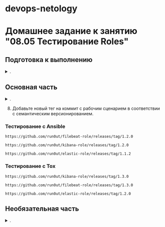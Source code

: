 devops-netology
===============

# Домашнее задание к занятию "08.05 Тестирование Roles"

</details>  

## Подготовка к выполнению


<details><summary>.</summary>

1. Установите molecule: `pip3 install "molecule==3.4.0"`
    
    И чтобы работать с докером, модуль для этого тоже нужно установить:
    ```
    pip install --user "molecule[docker]"
    ```
2. Соберите локальный образ на основе [Dockerfile](./Dockerfile)

    Для этого потребуется регистрация аккаунта. У меня возникла проблема с его активацией (не приходило сообщение на почту) и я нашел такой способ, как получить образ:
    - [Тут](https://catalog.redhat.com/software/containers/search) найти [образ podman](https://catalog.redhat.com/software/containers/ubi8/podman/6113ec146e1e42ca4d6decca?q=podman&p=1). 
    Из него взять [докерфайл](https://catalog.redhat.com/software/containers/ubi8/podman/6113ec146e1e42ca4d6decca?q=podman&p=1&container-tabs=dockerfile) и заменить образ в основе на [этот](https://hub.docker.com/r/redhat/ubi8).
    Должно получиться так:
        ```Dockerfile
        # FROM registry.stage.redhat.io/ubi8/ubi:8.5
        FROM redhat/ubi8:8.5
        ...
    - Скачать два конфига и положить рядом
        `podman-containers.conf`
        ```ini
        [containers]
        volumes = [
                "/proc:/proc",
        ]
        ```
        `containers.conf`
        ```ini
        [containers]
        netns="host"
        userns="host"
        ipcns="host"
        utsns="host"
        cgroupns="host"
        cgroups="disabled"
        log_driver = "k8s-file"
        [engine]
        cgroup_manager = "cgroupfs"
        events_logger="file"
        runt
        ```
        Полный листинг докерфайла
        ```Dockerfile
        # FROM registry.stage.redhat.io/ubi8/ubi:8.5
        FROM redhat/ubi8:8.5
        LABEL maintainer="Red Hat, Inc."

        LABEL com.redhat.component="podman-container"
        LABEL com.redhat.license_terms="https://www.redhat.com/en/about/red-hat-end-user-license-agreements#UBI"
        LABEL name="rhel8/podman"
        LABEL version="8.5"

        LABEL License="ASL 2.0"

        #labels for container catalog
        LABEL summary="Manage Pods, Containers and Container Images"
        LABEL description="podman (Pod Manager) is a fully featured container engine that is a simple daemonless tool. podman provides a Docker-CLI comparable command line that eases the transition from other container engines and allows the management of pods, containers and images.  Simply put: alias docker=podman.  Most podman commands can be run as a regular user, without requiring additional privileges. podman uses Buildah(1) internally to create container images. Both tools share image (not container) storage, hence each can use or manipulate images (but not containers) created by the other."
        LABEL io.k8s.display-name="Podman"
        LABEL io.openshift.expose-services=""

        # Don't include container-selinux and remove
        # directories used by yum that are just taking
        # up space.
        RUN dnf -y module enable container-tools:rhel8; dnf -y update; rpm --restore --quiet shadow-utils; \
        dnf -y install crun podman fuse-overlayfs /etc/containers/storage.conf --exclude container-selinux; \
        rm -rf /var/cache /var/log/dnf* /var/log/yum.*

        RUN useradd podman; \
        echo podman:10000:5000 > /etc/subuid; \
        echo podman:10000:5000 > /etc/subgid;

        VOLUME /var/lib/containers
        RUN mkdir -p /home/podman/.local/share/containers
        RUN chown podman:podman -R /home/podman
        VOLUME /home/podman/.local/share/containers

        # https://raw.githubusercontent.com/containers/libpod/master/contrib/podmanimage/stable/containers.conf
        ADD containers.conf /etc/containers/containers.conf
        # https://raw.githubusercontent.com/containers/libpod/master/contrib/podmanimage/stable/podman-containers.conf
        ADD podman-containers.conf /home/podman/.config/containers/containers.conf

        # chmod containers.conf and adjust storage.conf to enable Fuse storage.
        RUN chmod 644 /etc/containers/containers.conf; sed -i -e 's|^#mount_program|mount_program|g' -e '/additionalimage.*/a "/var/lib/shared",' -e 's|^mountopt[[:space:]]*=.*$|mountopt = "nodev,fsync=0"|g' /etc/containers/storage.conf
        RUN mkdir -p /var/lib/shared/overlay-images /var/lib/shared/overlay-layers /var/lib/shared/vfs-images /var/lib/shared/vfs-layers; touch /var/lib/shared/overlay-images/images.lock; touch /var/lib/shared/overlay-layers/layers.lock; touch /var/lib/shared/vfs-images/images.lock; touch /var/lib/shared/vfs-layers/layers.lock

        ENV _CONTAINERS_USERNS_CONFIGURED=""
        ```
    - Сбилдить
        ```bash
        docker build -t netology85-podman .
        ```
    - Поправить докерфайл из примера: вместо образа из реестра RHEL указать netology85-podman:
        ```Dockerfile
        # FROM registry.redhat.io/rhel8/podman:latest
        FROM netology85-podman:latest
        ENV MOLECULE_NO_LOG false

        RUN yum reinstall glibc-common -y
        RUN yum update -y && yum install tar gcc make python3-pip zlib-devel openssl-devel yum-utils libffi-devel -y

        ADD https://www.python.org/ftp/python/3.6.13/Python-3.6.13.tgz Python-3.6.13.tgz
        RUN tar xf Python-3.6.13.tgz && cd Python-3.6.13/ && ./configure && make && make altinstall
        ADD https://www.python.org/ftp/python/3.7.10/Python-3.7.10.tgz Python-3.7.10.tgz
        RUN tar xf Python-3.7.10.tgz && cd Python-3.7.10/ && ./configure && make && make altinstall
        ADD https://www.python.org/ftp/python/3.8.8/Python-3.8.8.tgz Python-3.8.8.tgz
        RUN tar xf Python-3.8.8.tgz && cd Python-3.8.8/ && ./configure && make && make altinstall
        ADD https://www.python.org/ftp/python/3.9.2/Python-3.9.2.tgz Python-3.9.2.tgz
        RUN tar xf Python-3.9.2.tgz && cd Python-3.9.2/ && ./configure && make && make altinstall
        RUN python3 -m pip install --upgrade pip && pip3 install tox selinux
        RUN rm -rf Python-*
        ```
    - Сбилдить образ для теста Tox
        ```bash
        docker build -t netology85-tox:latest .
        ```

</details>  

## Основная часть


<details><summary>.</summary>


Наша основная цель - настроить тестирование наших ролей. Задача: сделать сценарии тестирования для kibana, logstash. Ожидаемый результат: все сценарии успешно проходят тестирование ролей.

### Molecule

1. Запустите  `molecule test` внутри корневой директории elasticsearch-role, посмотрите на вывод команды.

    <details><summary>log</summary>

    ```log
    INFO     default scenario test matrix: dependency, lint, cleanup, destroy, syntax, create, prepare, converge, idempotence, side_effect, verify, cleanup, destroy
    INFO     Performing prerun...
    INFO     Guessed /home/sergey/git/devops-netology/03-mnt-homeworks/08-ansible-05-testing/mnt-homeworks-ansible as project root directory
    WARNING  Computed fully qualified role name of elasticsearch_role does not follow current galaxy requirements.
    Please edit meta/main.yml and assure we can correctly determine full role name:

    galaxy_info:
    role_name: my_name  # if absent directory name hosting role is used instead
    namespace: my_galaxy_namespace  # if absent, author is used instead

    Namespace: https://galaxy.ansible.com/docs/contributing/namespaces.html#galaxy-namespace-limitations
    Role: https://galaxy.ansible.com/docs/contributing/creating_role.html#role-names

    As an alternative, you can add 'role-name' to either skip_list or warn_list.

    INFO     Using /home/sergey/.cache/ansible-lint/8c7170/roles/elasticsearch_role symlink to current repository in order to enable Ansible to find the role using its expected full name.
    INFO     Added ANSIBLE_ROLES_PATH=~/.ansible/roles:/usr/share/ansible/roles:/etc/ansible/roles:/home/sergey/.cache/ansible-lint/8c7170/roles
    INFO     Running default > dependency
    WARNING  Skipping, missing the requirements file.
    WARNING  Skipping, missing the requirements file.
    INFO     Running default > lint
    INFO     Lint is disabled.
    INFO     Running default > cleanup
    WARNING  Skipping, cleanup playbook not configured.
    INFO     Running default > destroy
    INFO     Sanity checks: 'docker'
    [DEPRECATION WARNING]: Ansible will require Python 3.8 or newer on the
    controller starting with Ansible 2.12. Current version: 3.7.3 (default, Jan 22
    2021, 20:04:44) [GCC 8.3.0]. This feature will be removed from ansible-core in
    version 2.12. Deprecation warnings can be disabled by setting
    deprecation_warnings=False in ansible.cfg.

    PLAY [Destroy] *****************************************************************

    TASK [Destroy molecule instance(s)] ********************************************
    changed: [localhost] => (item=centos7)
    changed: [localhost] => (item=ubuntu)

    TASK [Wait for instance(s) deletion to complete] *******************************
    FAILED - RETRYING: Wait for instance(s) deletion to complete (300 retries left).
    ok: [localhost] => (item=centos7)
    ok: [localhost] => (item=ubuntu)

    TASK [Delete docker networks(s)] ***********************************************

    PLAY RECAP *********************************************************************
    localhost                  : ok=2    changed=1    unreachable=0    failed=0    skipped=1    rescued=0    ignored=0

    INFO     Running default > syntax
    [DEPRECATION WARNING]: Ansible will require Python 3.8 or newer on the
    controller starting with Ansible 2.12. Current version: 3.7.3 (default, Jan 22
    2021, 20:04:44) [GCC 8.3.0]. This feature will be removed from ansible-core in
    version 2.12. Deprecation warnings can be disabled by setting
    deprecation_warnings=False in ansible.cfg.

    playbook: /home/sergey/git/devops-netology/03-mnt-homeworks/08-ansible-05-testing/mnt-homeworks-ansible/molecule/default/converge.yml
    INFO     Running default > create
    [DEPRECATION WARNING]: Ansible will require Python 3.8 or newer on the
    controller starting with Ansible 2.12. Current version: 3.7.3 (default, Jan 22
    2021, 20:04:44) [GCC 8.3.0]. This feature will be removed from ansible-core in
    version 2.12. Deprecation warnings can be disabled by setting
    deprecation_warnings=False in ansible.cfg.

    PLAY [Create] ******************************************************************

    TASK [Log into a Docker registry] **********************************************
    skipping: [localhost] => (item=None)
    skipping: [localhost] => (item=None)
    skipping: [localhost]

    TASK [Check presence of custom Dockerfiles] ************************************
    ok: [localhost] => (item={'image': 'docker.io/pycontribs/centos:7', 'name': 'centos7', 'pre_build_image': True})
    ok: [localhost] => (item={'image': 'docker.io/pycontribs/ubuntu:latest', 'name': 'ubuntu', 'pre_build_image': True})

    TASK [Create Dockerfiles from image names] *************************************
    skipping: [localhost] => (item={'image': 'docker.io/pycontribs/centos:7', 'name': 'centos7', 'pre_build_image': True})
    skipping: [localhost] => (item={'image': 'docker.io/pycontribs/ubuntu:latest', 'name': 'ubuntu', 'pre_build_image': True})

    TASK [Discover local Docker images] ********************************************
    ok: [localhost] => (item={'changed': False, 'skipped': True, 'skip_reason': 'Conditional result was False', 'item': {'image': 'docker.io/pycontribs/centos:7', 'name': 'centos7', 'pre_build_image': True}, 'ansible_loop_var': 'item', 'i': 0, 'ansible_index_var': 'i'})
    ok: [localhost] => (item={'changed': False, 'skipped': True, 'skip_reason': 'Conditional result was False', 'item': {'image': 'docker.io/pycontribs/ubuntu:latest', 'name': 'ubuntu', 'pre_build_image': True}, 'ansible_loop_var': 'item', 'i': 1, 'ansible_index_var': 'i'})

    TASK [Build an Ansible compatible image (new)] *********************************
    skipping: [localhost] => (item=molecule_local/docker.io/pycontribs/centos:7)
    skipping: [localhost] => (item=molecule_local/docker.io/pycontribs/ubuntu:latest)

    TASK [Create docker network(s)] ************************************************

    TASK [Determine the CMD directives] ********************************************
    ok: [localhost] => (item={'image': 'docker.io/pycontribs/centos:7', 'name': 'centos7', 'pre_build_image': True})
    ok: [localhost] => (item={'image': 'docker.io/pycontribs/ubuntu:latest', 'name': 'ubuntu', 'pre_build_image': True})

    TASK [Create molecule instance(s)] *********************************************
    changed: [localhost] => (item=centos7)
    changed: [localhost] => (item=ubuntu)

    TASK [Wait for instance(s) creation to complete] *******************************
    FAILED - RETRYING: Wait for instance(s) creation to complete (300 retries left).
    FAILED - RETRYING: Wait for instance(s) creation to complete (299 retries left).
    changed: [localhost] => (item={'started': 1, 'finished': 0, 'ansible_job_id': '884224319527.97176', 'results_file': '/home/sergey/.ansible_async/884224319527.97176', 'changed': True, 'failed': False, 'item': {'image': 'docker.io/pycontribs/centos:7', 'name': 'centos7', 'pre_build_image': True}, 'ansible_loop_var': 'item'})
    changed: [localhost] => (item={'started': 1, 'finished': 0, 'ansible_job_id': '321590610309.97204', 'results_file': '/home/sergey/.ansible_async/321590610309.97204', 'changed': True, 'failed': False, 'item': {'image': 'docker.io/pycontribs/ubuntu:latest', 'name': 'ubuntu', 'pre_build_image': True}, 'ansible_loop_var': 'item'})

    PLAY RECAP *********************************************************************
    localhost                  : ok=5    changed=2    unreachable=0    failed=0    skipped=4    rescued=0    ignored=0

    INFO     Running default > prepare
    WARNING  Skipping, prepare playbook not configured.
    INFO     Running default > converge
    [DEPRECATION WARNING]: Ansible will require Python 3.8 or newer on the
    controller starting with Ansible 2.12. Current version: 3.7.3 (default, Jan 22
    2021, 20:04:44) [GCC 8.3.0]. This feature will be removed from ansible-core in
    version 2.12. Deprecation warnings can be disabled by setting
    deprecation_warnings=False in ansible.cfg.

    PLAY [Converge] ****************************************************************

    TASK [Gathering Facts] *********************************************************
    ok: [ubuntu]
    ok: [centos7]

    TASK [Include mnt-homeworks-ansible] *******************************************

    TASK [mnt-homeworks-ansible : Fail if unsupported system detected] *************
    skipping: [centos7]
    skipping: [ubuntu]

    TASK [mnt-homeworks-ansible : Check files directory exists] ********************
    ok: [centos7 -> localhost]

    TASK [mnt-homeworks-ansible : include_tasks] ***********************************
    included: /home/sergey/git/devops-netology/03-mnt-homeworks/08-ansible-05-testing/mnt-homeworks-ansible/tasks/download_yum.yml for centos7
    included: /home/sergey/git/devops-netology/03-mnt-homeworks/08-ansible-05-testing/mnt-homeworks-ansible/tasks/download_apt.yml for ubuntu

    TASK [mnt-homeworks-ansible : Download Elasticsearch's rpm] ********************
    ok: [centos7 -> localhost]

    TASK [mnt-homeworks-ansible : Copy Elasticsearch to managed node] **************
    changed: [centos7]

    TASK [mnt-homeworks-ansible : Download Elasticsearch's deb] ********************
    ok: [ubuntu -> localhost]

    TASK [mnt-homeworks-ansible : Copy Elasticsearch to manage host] ***************
    changed: [ubuntu]

    TASK [mnt-homeworks-ansible : include_tasks] ***********************************
    included: /home/sergey/git/devops-netology/03-mnt-homeworks/08-ansible-05-testing/mnt-homeworks-ansible/tasks/install_yum.yml for centos7
    included: /home/sergey/git/devops-netology/03-mnt-homeworks/08-ansible-05-testing/mnt-homeworks-ansible/tasks/install_apt.yml for ubuntu

    TASK [mnt-homeworks-ansible : Install Elasticsearch] ***************************
    changed: [centos7]

    TASK [mnt-homeworks-ansible : Install Elasticsearch] ***************************
    changed: [ubuntu]

    TASK [mnt-homeworks-ansible : Configure Elasticsearch] *************************
    changed: [ubuntu]
    changed: [centos7]

    RUNNING HANDLER [mnt-homeworks-ansible : restart Elasticsearch] ****************
    skipping: [centos7]
    skipping: [ubuntu]

    PLAY RECAP *********************************************************************
    centos7                    : ok=8    changed=3    unreachable=0    failed=0    skipped=2    rescued=0    ignored=0
    ubuntu                     : ok=7    changed=3    unreachable=0    failed=0    skipped=2    rescued=0    ignored=0

    INFO     Running default > idempotence
    [DEPRECATION WARNING]: Ansible will require Python 3.8 or newer on the
    controller starting with Ansible 2.12. Current version: 3.7.3 (default, Jan 22
    2021, 20:04:44) [GCC 8.3.0]. This feature will be removed from ansible-core in
    version 2.12. Deprecation warnings can be disabled by setting
    deprecation_warnings=False in ansible.cfg.

    PLAY [Converge] ****************************************************************

    TASK [Gathering Facts] *********************************************************
    ok: [ubuntu]
    ok: [centos7]

    TASK [Include mnt-homeworks-ansible] *******************************************

    TASK [mnt-homeworks-ansible : Fail if unsupported system detected] *************
    skipping: [centos7]
    skipping: [ubuntu]

    TASK [mnt-homeworks-ansible : Check files directory exists] ********************
    ok: [centos7 -> localhost]

    TASK [mnt-homeworks-ansible : include_tasks] ***********************************
    included: /home/sergey/git/devops-netology/03-mnt-homeworks/08-ansible-05-testing/mnt-homeworks-ansible/tasks/download_yum.yml for centos7
    included: /home/sergey/git/devops-netology/03-mnt-homeworks/08-ansible-05-testing/mnt-homeworks-ansible/tasks/download_apt.yml for ubuntu

    TASK [mnt-homeworks-ansible : Download Elasticsearch's rpm] ********************
    ok: [centos7 -> localhost]

    TASK [mnt-homeworks-ansible : Copy Elasticsearch to managed node] **************
    ok: [centos7]

    TASK [mnt-homeworks-ansible : Download Elasticsearch's deb] ********************
    ok: [ubuntu -> localhost]

    TASK [mnt-homeworks-ansible : Copy Elasticsearch to manage host] ***************
    ok: [ubuntu]

    TASK [mnt-homeworks-ansible : include_tasks] ***********************************
    included: /home/sergey/git/devops-netology/03-mnt-homeworks/08-ansible-05-testing/mnt-homeworks-ansible/tasks/install_yum.yml for centos7
    included: /home/sergey/git/devops-netology/03-mnt-homeworks/08-ansible-05-testing/mnt-homeworks-ansible/tasks/install_apt.yml for ubuntu

    TASK [mnt-homeworks-ansible : Install Elasticsearch] ***************************
    ok: [centos7]

    TASK [mnt-homeworks-ansible : Install Elasticsearch] ***************************
    ok: [ubuntu]

    TASK [mnt-homeworks-ansible : Configure Elasticsearch] *************************
    ok: [ubuntu]
    ok: [centos7]

    PLAY RECAP *********************************************************************
    centos7                    : ok=8    changed=0    unreachable=0    failed=0    skipped=1    rescued=0    ignored=0
    ubuntu                     : ok=7    changed=0    unreachable=0    failed=0    skipped=1    rescued=0    ignored=0

    INFO     Idempotence completed successfully.
    INFO     Running default > side_effect
    WARNING  Skipping, side effect playbook not configured.
    INFO     Running default > verify
    INFO     Running Ansible Verifier
    [DEPRECATION WARNING]: Ansible will require Python 3.8 or newer on the
    controller starting with Ansible 2.12. Current version: 3.7.3 (default, Jan 22
    2021, 20:04:44) [GCC 8.3.0]. This feature will be removed from ansible-core in
    version 2.12. Deprecation warnings can be disabled by setting
    deprecation_warnings=False in ansible.cfg.

    PLAY [Verify] ******************************************************************

    TASK [Example assertion] *******************************************************
    ok: [centos7] => {
        "changed": false,
        "msg": "All assertions passed"
    }
    ok: [ubuntu] => {
        "changed": false,
        "msg": "All assertions passed"
    }

    PLAY RECAP *********************************************************************
    centos7                    : ok=1    changed=0    unreachable=0    failed=0    skipped=0    rescued=0    ignored=0
    ubuntu                     : ok=1    changed=0    unreachable=0    failed=0    skipped=0    rescued=0    ignored=0

    INFO     Verifier completed successfully.
    INFO     Running default > cleanup
    WARNING  Skipping, cleanup playbook not configured.
    INFO     Running default > destroy
    [DEPRECATION WARNING]: Ansible will require Python 3.8 or newer on the
    controller starting with Ansible 2.12. Current version: 3.7.3 (default, Jan 22
    2021, 20:04:44) [GCC 8.3.0]. This feature will be removed from ansible-core in
    version 2.12. Deprecation warnings can be disabled by setting
    deprecation_warnings=False in ansible.cfg.

    PLAY [Destroy] *****************************************************************

    TASK [Destroy molecule instance(s)] ********************************************
    changed: [localhost] => (item=centos7)
    changed: [localhost] => (item=ubuntu)

    TASK [Wait for instance(s) deletion to complete] *******************************
    FAILED - RETRYING: Wait for instance(s) deletion to complete (300 retries left).
    changed: [localhost] => (item=centos7)
    changed: [localhost] => (item=ubuntu)

    TASK [Delete docker networks(s)] ***********************************************

    PLAY RECAP *********************************************************************
    localhost                  : ok=2    changed=2    unreachable=0    failed=0    skipped=1    rescued=0    ignored=0

    INFO     Pruning extra files from scenario ephemeral directory
    ```

    </details>
    
2. Перейдите в каталог с ролью kibana-role и создайте сценарий тестирования по умолчаню при помощи `molecule init scenario --driver-name docker`.
    ```bash
    $ molecule init scenario --driver-name docker
    INFO     Initializing new scenario default...
    INFO     Initialized scenario in /home/sergey/git/devops-netology/03-mnt-homeworks/08-ansible-05-testing/kibana-role/molecule/default successfully.
    ```
3. Добавьте несколько разных дистрибутивов (centos:8, ubuntu:latest) для инстансов и протестируйте роль, исправьте найденные ошибки, если они есть.


    ```yml
    ...
    platforms:
    - name: centos8
        image: docker.io/pycontribs/centos:8
        pre_build_image: true
    - name: ubuntu
        image: docker.io/pycontribs/ubuntu:latest
        pre_build_image: true
    - name: centos7
        image: docker.io/pycontribs/centos:7
        pre_build_image: true
    ...
    ```

    <details><summary>log</summary>

    ```log
    INFO     default scenario test matrix: dependency, lint, cleanup, destroy, syntax, create, prepare, converge, idempotence, side_effect, verify, cleanup, destroy
    INFO     Performing prerun...
    INFO     Guessed /home/sergey/git/devops-netology/03-mnt-homeworks/08-ansible-05-testing/kibana-role as project root directory
    WARNING  Computed fully qualified role name of kibana-role does not follow current galaxy requirements.
    Please edit meta/main.yml and assure we can correctly determine full role name:

    galaxy_info:
    role_name: my_name  # if absent directory name hosting role is used instead
    namespace: my_galaxy_namespace  # if absent, author is used instead

    Namespace: https://galaxy.ansible.com/docs/contributing/namespaces.html#galaxy-namespace-limitations
    Role: https://galaxy.ansible.com/docs/contributing/creating_role.html#role-names

    As an alternative, you can add 'role-name' to either skip_list or warn_list.

    INFO     Using /home/sergey/.cache/ansible-lint/35620e/roles/kibana-role symlink to current repository in order to enable Ansible to find the role using its expected full name.
    INFO     Added ANSIBLE_ROLES_PATH=/home/sergey/.ansible/roles:/usr/share/ansible/roles:/etc/ansible/roles:/home/sergey/.cache/ansible-lint/35620e/roles:/home/sergey/.cache/ansible-lint/35620e/roles
    INFO     Running default > dependency
    WARNING  Skipping, missing the requirements file.
    WARNING  Skipping, missing the requirements file.
    INFO     Running default > lint
    INFO     Lint is disabled.
    INFO     Running default > cleanup
    WARNING  Skipping, cleanup playbook not configured.
    INFO     Running default > destroy
    WARNING  Skipping, '--destroy=never' requested.
    INFO     Running default > syntax
    INFO     Sanity checks: 'docker'
    [DEPRECATION WARNING]: Ansible will require Python 3.8 or newer on the
    controller starting with Ansible 2.12. Current version: 3.7.3 (default, Jan 22
    2021, 20:04:44) [GCC 8.3.0]. This feature will be removed from ansible-core in
    version 2.12. Deprecation warnings can be disabled by setting
    deprecation_warnings=False in ansible.cfg.

    playbook: /home/sergey/git/devops-netology/03-mnt-homeworks/08-ansible-05-testing/kibana-role/molecule/default/converge.yml
    INFO     Running default > create
    [DEPRECATION WARNING]: Ansible will require Python 3.8 or newer on the
    controller starting with Ansible 2.12. Current version: 3.7.3 (default, Jan 22
    2021, 20:04:44) [GCC 8.3.0]. This feature will be removed from ansible-core in
    version 2.12. Deprecation warnings can be disabled by setting
    deprecation_warnings=False in ansible.cfg.

    PLAY [Create] ******************************************************************

    TASK [Log into a Docker registry] **********************************************
    skipping: [localhost] => (item=None)
    skipping: [localhost] => (item=None)
    skipping: [localhost] => (item=None)
    skipping: [localhost]

    TASK [Check presence of custom Dockerfiles] ************************************
    ok: [localhost] => (item={'image': 'docker.io/pycontribs/centos:8', 'name': 'centos8', 'pre_build_image': True})
    ok: [localhost] => (item={'image': 'docker.io/pycontribs/ubuntu:latest', 'name': 'ubuntu', 'pre_build_image': True})
    ok: [localhost] => (item={'image': 'docker.io/pycontribs/centos:7', 'name': 'centos7', 'pre_build_image': True})

    TASK [Create Dockerfiles from image names] *************************************
    skipping: [localhost] => (item={'image': 'docker.io/pycontribs/centos:8', 'name': 'centos8', 'pre_build_image': True})
    skipping: [localhost] => (item={'image': 'docker.io/pycontribs/ubuntu:latest', 'name': 'ubuntu', 'pre_build_image': True})
    skipping: [localhost] => (item={'image': 'docker.io/pycontribs/centos:7', 'name': 'centos7', 'pre_build_image': True})

    TASK [Discover local Docker images] ********************************************
    ok: [localhost] => (item={'changed': False, 'skipped': True, 'skip_reason': 'Conditional result was False', 'item': {'image': 'docker.io/pycontribs/centos:8', 'name': 'centos8', 'pre_build_image': True}, 'ansible_loop_var': 'item', 'i': 0, 'ansible_index_var': 'i'})
    ok: [localhost] => (item={'changed': False, 'skipped': True, 'skip_reason': 'Conditional result was False', 'item': {'image': 'docker.io/pycontribs/ubuntu:latest', 'name': 'ubuntu', 'pre_build_image': True}, 'ansible_loop_var': 'item', 'i': 1, 'ansible_index_var': 'i'})
    ok: [localhost] => (item={'changed': False, 'skipped': True, 'skip_reason': 'Conditional result was False', 'item': {'image': 'docker.io/pycontribs/centos:7', 'name': 'centos7', 'pre_build_image': True}, 'ansible_loop_var': 'item', 'i': 2, 'ansible_index_var': 'i'})

    TASK [Build an Ansible compatible image (new)] *********************************
    skipping: [localhost] => (item=molecule_local/docker.io/pycontribs/centos:8)
    skipping: [localhost] => (item=molecule_local/docker.io/pycontribs/ubuntu:latest)
    skipping: [localhost] => (item=molecule_local/docker.io/pycontribs/centos:7)

    TASK [Create docker network(s)] ************************************************

    TASK [Determine the CMD directives] ********************************************
    ok: [localhost] => (item={'image': 'docker.io/pycontribs/centos:8', 'name': 'centos8', 'pre_build_image': True})
    ok: [localhost] => (item={'image': 'docker.io/pycontribs/ubuntu:latest', 'name': 'ubuntu', 'pre_build_image': True})
    ok: [localhost] => (item={'image': 'docker.io/pycontribs/centos:7', 'name': 'centos7', 'pre_build_image': True})

    TASK [Create molecule instance(s)] *********************************************
    changed: [localhost] => (item=centos8)
    changed: [localhost] => (item=ubuntu)
    changed: [localhost] => (item=centos7)

    TASK [Wait for instance(s) creation to complete] *******************************
    FAILED - RETRYING: Wait for instance(s) creation to complete (300 retries left).
    FAILED - RETRYING: Wait for instance(s) creation to complete (299 retries left).
    changed: [localhost] => (item={'started': 1, 'finished': 0, 'ansible_job_id': '814708959545.85679', 'results_file': '/home/sergey/.ansible_async/814708959545.85679', 'changed': True, 'failed': False, 'item': {'image': 'docker.io/pycontribs/centos:8', 'name': 'centos8', 'pre_build_image': True}, 'ansible_loop_var': 'item'})
    changed: [localhost] => (item={'started': 1, 'finished': 0, 'ansible_job_id': '661203723398.85707', 'results_file': '/home/sergey/.ansible_async/661203723398.85707', 'changed': True, 'failed': False, 'item': {'image': 'docker.io/pycontribs/ubuntu:latest', 'name': 'ubuntu', 'pre_build_image': True}, 'ansible_loop_var': 'item'})
    changed: [localhost] => (item={'started': 1, 'finished': 0, 'ansible_job_id': '269830497948.85736', 'results_file': '/home/sergey/.ansible_async/269830497948.85736', 'changed': True, 'failed': False, 'item': {'image': 'docker.io/pycontribs/centos:7', 'name': 'centos7', 'pre_build_image': True}, 'ansible_loop_var': 'item'})

    PLAY RECAP *********************************************************************
    localhost                  : ok=5    changed=2    unreachable=0    failed=0    skipped=4    rescued=0    ignored=0

    INFO     Running default > prepare
    WARNING  Skipping, prepare playbook not configured.
    INFO     Running default > converge
    [DEPRECATION WARNING]: Ansible will require Python 3.8 or newer on the
    controller starting with Ansible 2.12. Current version: 3.7.3 (default, Jan 22
    2021, 20:04:44) [GCC 8.3.0]. This feature will be removed from ansible-core in
    version 2.12. Deprecation warnings can be disabled by setting
    deprecation_warnings=False in ansible.cfg.

    PLAY [Converge] ****************************************************************

    TASK [Gathering Facts] *********************************************************
    ok: [centos8]
    ok: [ubuntu]
    ok: [centos7]

    TASK [Include kibana-role] *****************************************************

    TASK [kibana-role : Download Kibana's rpm] *************************************
    skipping: [centos7]
    skipping: [centos8]
    skipping: [ubuntu]

    TASK [kibana-role : Install latest Kibana] *************************************
    skipping: [centos7]
    skipping: [centos8]
    skipping: [ubuntu]

    TASK [kibana-role : Configure Kibana] ******************************************
    skipping: [centos7]
    skipping: [centos8]
    skipping: [ubuntu]

    TASK [kibana-role : Get Kibana tar.gz] *****************************************
    ok: [centos7]
    ok: [ubuntu]
    ok: [centos8]

    TASK [kibana-role : Create directrory for Kibana] ******************************
    changed: [ubuntu]
    changed: [centos7]
    changed: [centos8]

    TASK [kibana-role : Extract Kibana in the installation directory] **************
    changed: [centos8]
    changed: [ubuntu]
    changed: [centos7]

    TASK [kibana-role : Configure Kibana] ******************************************
    changed: [centos7]
    changed: [ubuntu]
    changed: [centos8]

    TASK [kibana-role : Set environment Kibana] ************************************
    changed: [centos7]
    changed: [ubuntu]
    changed: [centos8]

    TASK [kibana-role : restart Kibana binary] *************************************
    ok: [centos7 -> 127.0.0.1]
    ok: [centos8 -> 127.0.0.1]
    ok: [ubuntu -> 127.0.0.1]

    PLAY RECAP *********************************************************************
    centos7                    : ok=7    changed=4    unreachable=0    failed=0    skipped=3    rescued=0    ignored=0
    centos8                    : ok=7    changed=4    unreachable=0    failed=0    skipped=3    rescued=0    ignored=0
    ubuntu                     : ok=7    changed=4    unreachable=0    failed=0    skipped=3    rescued=0    ignored=0

    INFO     Running default > idempotence
    [DEPRECATION WARNING]: Ansible will require Python 3.8 or newer on the
    controller starting with Ansible 2.12. Current version: 3.7.3 (default, Jan 22
    2021, 20:04:44) [GCC 8.3.0]. This feature will be removed from ansible-core in
    version 2.12. Deprecation warnings can be disabled by setting
    deprecation_warnings=False in ansible.cfg.

    PLAY [Converge] ****************************************************************

    TASK [Gathering Facts] *********************************************************
    ok: [centos8]
    ok: [ubuntu]
    ok: [centos7]

    TASK [Include kibana-role] *****************************************************

    TASK [kibana-role : Download Kibana's rpm] *************************************
    skipping: [centos7]
    skipping: [centos8]
    skipping: [ubuntu]

    TASK [kibana-role : Install latest Kibana] *************************************
    skipping: [centos7]
    skipping: [centos8]
    skipping: [ubuntu]

    TASK [kibana-role : Configure Kibana] ******************************************
    skipping: [centos7]
    skipping: [centos8]
    skipping: [ubuntu]

    TASK [kibana-role : Get Kibana tar.gz] *****************************************
    ok: [centos8]
    ok: [centos7]
    ok: [ubuntu]

    TASK [kibana-role : Create directrory for Kibana] ******************************
    ok: [ubuntu]
    ok: [centos7]
    ok: [centos8]

    TASK [kibana-role : Extract Kibana in the installation directory] **************
    skipping: [centos8]
    skipping: [centos7]
    skipping: [ubuntu]

    TASK [kibana-role : Configure Kibana] ******************************************
    ok: [centos7]
    ok: [centos8]
    ok: [ubuntu]

    TASK [kibana-role : Set environment Kibana] ************************************
    ok: [centos7]
    ok: [ubuntu]
    ok: [centos8]

    TASK [kibana-role : restart Kibana binary] *************************************
    ok: [centos8 -> 127.0.0.1]
    ok: [ubuntu -> 127.0.0.1]
    ok: [centos7 -> 127.0.0.1]

    PLAY RECAP *********************************************************************
    centos7                    : ok=6    changed=0    unreachable=0    failed=0    skipped=4    rescued=0    ignored=0
    centos8                    : ok=6    changed=0    unreachable=0    failed=0    skipped=4    rescued=0    ignored=0
    ubuntu                     : ok=6    changed=0    unreachable=0    failed=0    skipped=4    rescued=0    ignored=0

    INFO     Idempotence completed successfully.
    INFO     Running default > side_effect
    WARNING  Skipping, side effect playbook not configured.
    INFO     Running default > verify
    INFO     Running Ansible Verifier
    [DEPRECATION WARNING]: Ansible will require Python 3.8 or newer on the
    controller starting with Ansible 2.12. Current version: 3.7.3 (default, Jan 22
    2021, 20:04:44) [GCC 8.3.0]. This feature will be removed from ansible-core in
    version 2.12. Deprecation warnings can be disabled by setting
    deprecation_warnings=False in ansible.cfg.

    PLAY [Verify] ******************************************************************

    TASK [Example assertion] *******************************************************
    ok: [ubuntu] => {
        "changed": false,
        "msg": "All assertions passed"
    }
    ok: [centos8] => {
        "changed": false,
        "msg": "All assertions passed"
    }
    ok: [centos7] => {
        "changed": false,
        "msg": "All assertions passed"
    }

    PLAY RECAP *********************************************************************
    centos7                    : ok=1    changed=0    unreachable=0    failed=0    skipped=0    rescued=0    ignored=0
    centos8                    : ok=1    changed=0    unreachable=0    failed=0    skipped=0    rescued=0    ignored=0
    ubuntu                     : ok=1    changed=0    unreachable=0    failed=0    skipped=0    rescued=0    ignored=0

    INFO     Verifier completed successfully.
    INFO     Running default > cleanup
    WARNING  Skipping, cleanup playbook not configured.
    INFO     Running default > destroy
    WARNING  Skipping, '--destroy=never' requested.
    ```

    </details>

4. Добавьте несколько assert'ов в verify.yml файл, для  проверки работоспособности kibana-role (проверка, что web отвечает, проверка логов, etc). Запустите тестирование роли повторно и проверьте, что оно прошло успешно.
5. Повторите шаги 2-4 для filebeat-role.

    <details><summary>log</summary>

    ```log
    $ molecule test --destroy=never
    INFO     default scenario test matrix: dependency, lint, cleanup, destroy, syntax, create, prepare, converge, idempotence, side_effect, verify, cleanup, destroy
    INFO     Performing prerun...
    INFO     Guessed /home/sergey/git/devops-netology/03-mnt-homeworks/08-ansible-05-testing/filebeat-role as project root directory
    INFO     Running ansible-galaxy role install --force --roles-path /home/sergey/.cache/ansible-lint/fc12ac/roles -vr molecule/default/requirements.yml
    WARNING  Computed fully qualified role name of filebeat-role does not follow current galaxy requirements.
    Please edit meta/main.yml and assure we can correctly determine full role name:

    galaxy_info:
    role_name: my_name  # if absent directory name hosting role is used instead
    namespace: my_galaxy_namespace  # if absent, author is used instead

    Namespace: https://galaxy.ansible.com/docs/contributing/namespaces.html#galaxy-namespace-limitations
    Role: https://galaxy.ansible.com/docs/contributing/creating_role.html#role-names

    As an alternative, you can add 'role-name' to either skip_list or warn_list.

    INFO     Using /home/sergey/.cache/ansible-lint/fc12ac/roles/filebeat-role symlink to current repository in order to enable Ansible to find the role using its expected full name.
    INFO     Added ANSIBLE_ROLES_PATH=~/.ansible/roles:/usr/share/ansible/roles:/etc/ansible/roles:/home/sergey/.cache/ansible-lint/fc12ac/roles
    INFO     Running default > dependency
    Starting galaxy role install process
    - extracting kibana to /home/sergey/.cache/molecule/filebeat-role/default/roles/kibana
    - kibana (1.2.0) was installed successfully
    - extracting filebeat to /home/sergey/.cache/molecule/filebeat-role/default/roles/filebeat
    - filebeat (1.1.0) was installed successfully
    - extracting logstash to /home/sergey/.cache/molecule/filebeat-role/default/roles/logstash
    - logstash (1.1.0) was installed successfully
    INFO     Dependency completed successfully.
    WARNING  Skipping, missing the requirements file.
    INFO     Running default > lint
    INFO     Lint is disabled.
    INFO     Running default > cleanup
    WARNING  Skipping, cleanup playbook not configured.
    INFO     Running default > destroy
    WARNING  Skipping, '--destroy=never' requested.
    INFO     Running default > syntax
    INFO     Sanity checks: 'docker'
    [DEPRECATION WARNING]: Ansible will require Python 3.8 or newer on the
    controller starting with Ansible 2.12. Current version: 3.7.3 (default, Jan 22
    2021, 20:04:44) [GCC 8.3.0]. This feature will be removed from ansible-core in
    version 2.12. Deprecation warnings can be disabled by setting
    deprecation_warnings=False in ansible.cfg.

    playbook: /home/sergey/git/devops-netology/03-mnt-homeworks/08-ansible-05-testing/filebeat-role/molecule/default/converge.yml
    INFO     Running default > create
    [DEPRECATION WARNING]: Ansible will require Python 3.8 or newer on the
    controller starting with Ansible 2.12. Current version: 3.7.3 (default, Jan 22
    2021, 20:04:44) [GCC 8.3.0]. This feature will be removed from ansible-core in
    version 2.12. Deprecation warnings can be disabled by setting
    deprecation_warnings=False in ansible.cfg.

    PLAY [Create] ******************************************************************

    TASK [Log into a Docker registry] **********************************************
    skipping: [localhost] => (item=None)
    skipping: [localhost]

    TASK [Check presence of custom Dockerfiles] ************************************
    ok: [localhost] => (item={'expoed_ports': ['5601/tcp', '9200/tcp'], 'image': 'docker.io/pycontribs/centos:7', 'name': 'centos7', 'pre_build_image': True, 'published_ports': ['0.0.0.0:5601:5601/tcp', '0.0.0.0:9200:9200/tcp']})

    TASK [Create Dockerfiles from image names] *************************************
    skipping: [localhost] => (item={'expoed_ports': ['5601/tcp', '9200/tcp'], 'image': 'docker.io/pycontribs/centos:7', 'name': 'centos7', 'pre_build_image': True, 'published_ports': ['0.0.0.0:5601:5601/tcp', '0.0.0.0:9200:9200/tcp']})

    TASK [Discover local Docker images] ********************************************
    ok: [localhost] => (item={'changed': False, 'skipped': True, 'skip_reason': 'Conditional result was False', 'item': {'expoed_ports': ['5601/tcp', '9200/tcp'], 'image': 'docker.io/pycontribs/centos:7', 'name': 'centos7', 'pre_build_image': True, 'published_ports': ['0.0.0.0:5601:5601/tcp', '0.0.0.0:9200:9200/tcp']}, 'ansible_loop_var': 'item', 'i': 0, 'ansible_index_var': 'i'})

    TASK [Build an Ansible compatible image (new)] *********************************
    skipping: [localhost] => (item=molecule_local/docker.io/pycontribs/centos:7)

    TASK [Create docker network(s)] ************************************************

    TASK [Determine the CMD directives] ********************************************
    ok: [localhost] => (item={'expoed_ports': ['5601/tcp', '9200/tcp'], 'image': 'docker.io/pycontribs/centos:7', 'name': 'centos7', 'pre_build_image': True, 'published_ports': ['0.0.0.0:5601:5601/tcp', '0.0.0.0:9200:9200/tcp']})

    TASK [Create molecule instance(s)] *********************************************
    changed: [localhost] => (item=centos7)

    TASK [Wait for instance(s) creation to complete] *******************************
    FAILED - RETRYING: Wait for instance(s) creation to complete (300 retries left).
    changed: [localhost] => (item={'started': 1, 'finished': 0, 'ansible_job_id': '104872897240.57880', 'results_file': '/home/sergey/.ansible_async/104872897240.57880', 'changed': True, 'failed': False, 'item': {'expoed_ports': ['5601/tcp', '9200/tcp'], 'image': 'docker.io/pycontribs/centos:7', 'name': 'centos7', 'pre_build_image': True, 'published_ports': ['0.0.0.0:5601:5601/tcp', '0.0.0.0:9200:9200/tcp']}, 'ansible_loop_var': 'item'})

    PLAY RECAP *********************************************************************
    localhost                  : ok=5    changed=2    unreachable=0    failed=0    skipped=4    rescued=0    ignored=0

    INFO     Running default > prepare
    WARNING  Skipping, prepare playbook not configured.
    INFO     Running default > converge
    [DEPRECATION WARNING]: Ansible will require Python 3.8 or newer on the
    controller starting with Ansible 2.12. Current version: 3.7.3 (default, Jan 22
    2021, 20:04:44) [GCC 8.3.0]. This feature will be removed from ansible-core in
    version 2.12. Deprecation warnings can be disabled by setting
    deprecation_warnings=False in ansible.cfg.

    PLAY [Converge] ****************************************************************

    TASK [Gathering Facts] *********************************************************
    ok: [centos7]

    TASK [Include kibana-role] *****************************************************

    TASK [filebeat-role : Download Filebeat's rpm] *********************************
    skipping: [centos7]

    TASK [filebeat-role : Install latest Filebeat] *********************************
    skipping: [centos7]

    TASK [filebeat-role : Configure Filebeat] **************************************
    skipping: [centos7]

    TASK [filebeat-role : Enable and configure the system module] ******************
    skipping: [centos7]

    TASK [filebeat-role : Load Kibana dashboards] **********************************
    skipping: [centos7]

    TASK [filebeat-role : install iproute] *****************************************
    skipping: [centos7]

    TASK [filebeat-role : Recollect facts] *****************************************
    skipping: [centos7]

    TASK [filebeat-role : Get Filebeat tar.gz] *************************************
    ok: [centos7]

    TASK [filebeat-role : Create directrory for Filebeat] **************************
    changed: [centos7]

    TASK [filebeat-role : Extract Filebeat in the installation directory] **********
    ok: [centos7]

    TASK [filebeat-role : Configure Filebeat] **************************************
    ok: [centos7]

    TASK [filebeat-role : Set environment Filebeat] ********************************
    changed: [centos7]

    TASK [filebeat-role : Enable and configure the system module] ******************
    changed: [centos7]

    TASK [filebeat-role : Enable and configure the elasticsearch module] ***********
    changed: [centos7]

    TASK [filebeat-role : restart Filebeat binary] *********************************
    ok: [centos7 -> 127.0.0.1]

    TASK [filebeat-role : Load Kibana dashboards] **********************************
    skipping: [centos7]

    PLAY RECAP *********************************************************************
    centos7                    : ok=9    changed=4    unreachable=0    failed=0    skipped=8    rescued=0    ignored=0

    INFO     Running default > idempotence
    [DEPRECATION WARNING]: Ansible will require Python 3.8 or newer on the
    controller starting with Ansible 2.12. Current version: 3.7.3 (default, Jan 22
    2021, 20:04:44) [GCC 8.3.0]. This feature will be removed from ansible-core in
    version 2.12. Deprecation warnings can be disabled by setting
    deprecation_warnings=False in ansible.cfg.

    PLAY [Converge] ****************************************************************

    TASK [Gathering Facts] *********************************************************
    ok: [centos7]

    TASK [Include kibana-role] *****************************************************

    TASK [filebeat-role : Download Filebeat's rpm] *********************************
    skipping: [centos7]

    TASK [filebeat-role : Install latest Filebeat] *********************************
    skipping: [centos7]

    TASK [filebeat-role : Configure Filebeat] **************************************
    skipping: [centos7]

    TASK [filebeat-role : Enable and configure the system module] ******************
    skipping: [centos7]

    TASK [filebeat-role : Load Kibana dashboards] **********************************
    skipping: [centos7]

    TASK [filebeat-role : install iproute] *****************************************
    skipping: [centos7]

    TASK [filebeat-role : Recollect facts] *****************************************
    skipping: [centos7]

    TASK [filebeat-role : Get Filebeat tar.gz] *************************************
    ok: [centos7]

    TASK [filebeat-role : Create directrory for Filebeat] **************************
    ok: [centos7]

    TASK [filebeat-role : Extract Filebeat in the installation directory] **********
    ok: [centos7]

    TASK [filebeat-role : Configure Filebeat] **************************************
    ok: [centos7]

    TASK [filebeat-role : Set environment Filebeat] ********************************
    ok: [centos7]

    TASK [filebeat-role : Enable and configure the system module] ******************
    ok: [centos7]

    TASK [filebeat-role : Enable and configure the elasticsearch module] ***********
    ok: [centos7]

    TASK [filebeat-role : restart Filebeat binary] *********************************
    ok: [centos7 -> 127.0.0.1]

    TASK [filebeat-role : Load Kibana dashboards] **********************************
    skipping: [centos7]

    PLAY RECAP *********************************************************************
    centos7                    : ok=9    changed=0    unreachable=0    failed=0    skipped=8    rescued=0    ignored=0

    INFO     Idempotence completed successfully.
    INFO     Running default > side_effect
    WARNING  Skipping, side effect playbook not configured.
    INFO     Running default > verify
    INFO     Running Ansible Verifier
    [DEPRECATION WARNING]: Ansible will require Python 3.8 or newer on the
    controller starting with Ansible 2.12. Current version: 3.7.3 (default, Jan 22
    2021, 20:04:44) [GCC 8.3.0]. This feature will be removed from ansible-core in
    version 2.12. Deprecation warnings can be disabled by setting
    deprecation_warnings=False in ansible.cfg.

    PLAY [Verify] ******************************************************************

    TASK [Gathering Facts] *********************************************************
    ok: [centos7]

    TASK [get elastic] *************************************************************

    TASK [elastic-role : Download Elasticsearch's rpm] *****************************
    skipping: [centos7]

    TASK [elastic-role : Install latest Elasticsearch] *****************************
    skipping: [centos7]

    TASK [elastic-role : Configure Elasticsearch] **********************************
    skipping: [centos7]

    TASK [elastic-role : install iproute] ******************************************
    skipping: [centos7]

    TASK [elastic-role : Recollect facts] ******************************************
    skipping: [centos7]

    TASK [elastic-role : Get Elasticsearch tar.gz] *********************************
    ok: [centos7]

    TASK [elastic-role : Create directrory for Elasticsearch] **********************
    changed: [centos7]

    TASK [elastic-role : Extract Elasticsearch in the installation directory] ******
    changed: [centos7]

    TASK [elastic-role : Configure Elasticsearch] **********************************
    changed: [centos7] => (item={'src': 'elasticsearch.yml.j2', 'dest': '/opt/elasticsearch/7.14.0/config/elasticsearch.yml'})
    changed: [centos7] => (item={'src': 'jvm.options.j2', 'dest': '/opt/elasticsearch/7.14.0/config/jvm.options'})

    TASK [elastic-role : Set environment Elasticsearch] ****************************
    changed: [centos7]

    TASK [elastic-role : Create group] *********************************************
    changed: [centos7]

    TASK [elastic-role : Create user] **********************************************
    changed: [centos7]

    TASK [elastic-role : Create directories] ***************************************
    changed: [centos7] => (item=/var/log/elasticsearch)
    ok: [centos7] => (item=/opt/elasticsearch/7.14.0)

    TASK [elastic-role : Set permissions] ******************************************
    changed: [centos7] => (item=/var/log/elasticsearch)
    changed: [centos7] => (item=/opt/elasticsearch/7.14.0)

    TASK [elastic-role : restart Elasticsearch binary] *****************************
    ok: [centos7 -> 127.0.0.1]

    TASK [get kibana] **************************************************************

    TASK [kibana-role : Download Kibana's rpm] *************************************
    skipping: [centos7]

    TASK [kibana-role : Install latest Kibana] *************************************
    skipping: [centos7]

    TASK [kibana-role : Configure Kibana] ******************************************
    skipping: [centos7]

    TASK [kibana-role : install iproute] *******************************************
    skipping: [centos7]

    TASK [kibana-role : Recollect facts] *******************************************
    skipping: [centos7]

    TASK [kibana-role : debug] *****************************************************
    skipping: [centos7]

    TASK [kibana-role : Get Kibana tar.gz] *****************************************
    ok: [centos7]

    TASK [kibana-role : Create directrory for Kibana] ******************************
    changed: [centos7]

    TASK [kibana-role : Extract Kibana in the installation directory] **************
    changed: [centos7]

    TASK [kibana-role : Configure Kibana] ******************************************
    changed: [centos7]

    TASK [kibana-role : Set environment Kibana] ************************************
    changed: [centos7]

    TASK [kibana-role : restart Kibana binary] *************************************
    ok: [centos7 -> 127.0.0.1]

    TASK [apply filebeat-role to setup kibana dashboards] **************************

    TASK [filebeat-role : Download Filebeat's rpm] *********************************
    skipping: [centos7]

    TASK [filebeat-role : Install latest Filebeat] *********************************
    skipping: [centos7]

    TASK [filebeat-role : Configure Filebeat] **************************************
    skipping: [centos7]

    TASK [filebeat-role : Enable and configure the system module] ******************
    skipping: [centos7]

    TASK [filebeat-role : Load Kibana dashboards] **********************************
    skipping: [centos7]

    TASK [filebeat-role : install iproute] *****************************************
    skipping: [centos7]

    TASK [filebeat-role : Recollect facts] *****************************************
    skipping: [centos7]

    TASK [filebeat-role : Get Filebeat tar.gz] *************************************
    ok: [centos7]

    TASK [filebeat-role : Create directrory for Filebeat] **************************
    ok: [centos7]

    TASK [filebeat-role : Extract Filebeat in the installation directory] **********
    ok: [centos7]

    TASK [filebeat-role : Configure Filebeat] **************************************
    ok: [centos7]

    TASK [filebeat-role : Set environment Filebeat] ********************************
    ok: [centos7]

    TASK [filebeat-role : Enable and configure the system module] ******************
    ok: [centos7]

    TASK [filebeat-role : Enable and configure the elasticsearch module] ***********
    ok: [centos7]

    TASK [filebeat-role : restart Filebeat binary] *********************************
    ok: [centos7 -> 127.0.0.1]

    TASK [filebeat-role : Load Kibana dashboards] **********************************
    FAILED - RETRYING: Load Kibana dashboards (3 retries left).
    ok: [centos7]

    TASK [test elastic web] ********************************************************
    ok: [centos7]

    TASK [test kibana web] *********************************************************
    ok: [centos7]

    TASK [check filebeat is running] ***********************************************
    ok: [centos7 -> 127.0.0.1]

    TASK [print what docker exec returned] *****************************************
    ok: [centos7] => {
        "msg": "filebeat process id = 3460"
    }

    TASK [check filebeat index exists] *********************************************
    ok: [centos7]

    TASK [checkif index not empty] *************************************************
    ok: [centos7] => {
        "msg": "number of documents in filebeat index = 353"
    }

    PLAY RECAP *********************************************************************
    centos7                    : ok=32   changed=12   unreachable=0    failed=0    skipped=18   rescued=0    ignored=0

    INFO     Verifier completed successfully.
    INFO     Running default > cleanup
    WARNING  Skipping, cleanup playbook not configured.
    INFO     Running default > destroy
    WARNING  Skipping, '--destroy=never' requested.
    ```

    </details>

6. Добавьте новый тег на коммит с рабочим сценарием в соответствии с семантическим версионированием.

    https://github.com/run0ut/filebeat-role/releases/tag/1.2.0

    https://github.com/run0ut/kibana-role/releases/tag/1.2.0

    https://github.com/run0ut/elastic-role/releases/tag/1.1.2

### Tox

1. Запустите `docker run --privileged=True -v <path_to_repo>:/opt/elasticsearch-role -w /opt/elasticsearch-role -it <image_name> /bin/bash`, где path_to_repo - путь до корня репозитория с elasticsearch-role на вашей файловой системе.
2. Внутри контейнера выполните команду `tox`, посмотрите на вывод.
3. Добавьте файл `tox.ini` в корень репозитория каждой своей роли.
4. Создайте облегчённый сценарий для `molecule`. Проверьте его на исполнимость.
5. Пропишите правильную команду в `tox.ini` для того чтобы запускался облегчённый сценарий.
6. Запустите `docker` контейнер так, чтобы внутри оказались обе ваши роли.
7. Зайдти поочерёдно в каждую из них и запустите команду `tox`. Убедитесь, что всё отработало успешно.
8. Добавьте новый тег на коммит с рабочим сценарием в соответствии с семантическим версионированием.

    https://github.com/run0ut/kibana-role/releases/tag/1.3.0

    https://github.com/run0ut/filebeat-role/releases/tag/1.3.0

    https://github.com/run0ut/elastic-role/releases/tag/1.2.0

После выполнения у вас должно получится два сценария molecule и один tox.ini файл в каждом репозитории. Ссылки на репозитории являются ответами на домашнее задание. Не забудьте указать в ответе теги решений Tox и Molecule заданий.

</details>  

8. Добавьте новый тег на коммит с рабочим сценарием в соответствии с семантическим версионированием.

### Тестирование с Ansible 

    https://github.com/run0ut/filebeat-role/releases/tag/1.2.0

    https://github.com/run0ut/kibana-role/releases/tag/1.2.0

    https://github.com/run0ut/elastic-role/releases/tag/1.1.2

### Тестирование с Tox

    https://github.com/run0ut/kibana-role/releases/tag/1.3.0

    https://github.com/run0ut/filebeat-role/releases/tag/1.3.0

    https://github.com/run0ut/elastic-role/releases/tag/1.2.0

## Необязательная часть


<details><summary>.</summary>


1. Проделайте схожие манипуляции для создания роли logstash.
2. Создайте дополнительный набор tasks, который позволяет обновлять стек ELK.
3. В ролях добавьте тестирование в раздел `verify.yml`. Данный раздел должен проверять, что logstash через команду `logstash -e 'input { stdin { } } output { stdout {} }'`  отвечате адекватно.
4. Создайте сценарий внутри любой из своих ролей, который умеет поднимать весь стек при помощи всех ролей.
5. Убедитесь в работоспособности своего стека. Создайте отдельный verify.yml, который будет проверять работоспособность интеграции всех инструментов между ними.
6. Выложите свои roles в репозитории. В ответ приведите ссылки.

